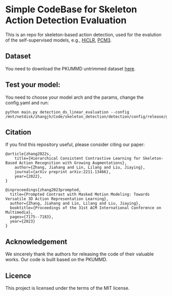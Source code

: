 # Simple CodeBase for Skeleton Action Detection Evaluation
This is an repo for skeleton-based action detection, used for the evalution of the self-supervised models, e.g., [HiCLR](https://github.com/JHang2020/HiCLR), [PCM3](https://github.com/JHang2020/PCM3). 

## Dataset
You need to download the PKUMMD untrimmed dataset [here](https://www.icst.pku.edu.cn/struct/Projects/PKUMMD.html).

## Test your model:
You need to choose your model arch and the params, change the config.yaml and run:
```
python main.py detection_ds_linear_evaluation --config /mnt/netdisk/zhangjh/Code/skeleton_detection/detection/config/release/gcn_ntu60/linear_eval/detection.yaml
```

## Citation
If you find this repository useful, please consider citing our paper:
```
@article{zhang2022s,
    title={Hierarchical Consistent Contrastive Learning for Skeleton-Based Action Recognition with Growing Augmentations},
    author={Zhang, Jiahang and Lin, Lilang and Liu, Jiaying},
    journal={arXiv preprint arXiv:2211.13466},
    year={2022},
}
```

```
@inproceedings{zhang2023prompted,
  title={Prompted Contrast with Masked Motion Modeling: Towards Versatile 3D Action Representation Learning},
  author={Zhang, Jiahang and Lin, Lilang and Liu, Jiaying},
  booktitle={Proceedings of the 31st ACM International Conference on Multimedia},
  pages={7175--7183},
  year={2023}
}
```


## Acknowledgement
We sincerely thank the authors for releasing the code of their valuable works. Our code is built based on the PKUMMD.
## Licence
This project is licensed under the terms of the MIT license.